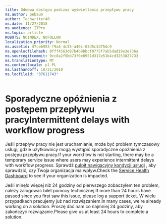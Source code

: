 ```yaml
---
title: Odmowa dostępu podczas wyświetlania przepływu pracy
ms.author: pebaum
author: Techwriter40
ms.date: 11/27/2018
ms.audience: ITPro
ms.topic: article
ROBOTS: NOINDEX, NOFOLLOW
localization_priority: Normal
ms.assetid: 47ceb983-f9a4-4c55-a40c-03d5c3d75dc9
ms.openlocfilehash: 0fff4563d97b4b9bbcf0775f7ab5dad19e3e736a
ms.sourcegitcommit: 9cc8a2f5bb73f0e8951d317e51b4cd3253027733
ms.translationtype: MT
ms.contentlocale: pl-PL
ms.lasthandoff: 10/21/2019
ms.locfileid: "37611743"
---
```

# <a name="intermittent-delays-with-workflow-progress"></a><span data-ttu-id="40cd0-102">Sporadyczne opóźnienia z postępem przepływu pracy</span><span class="sxs-lookup"><span data-stu-id="40cd0-102">Intermittent delays with workflow progress</span></span>

<span data-ttu-id="40cd0-103">Jeśli przepływ pracy nie jest uruchamianie, może być problem tymczasowy usługi, gdzie użytkownicy mogą wystąpić sporadyczne opóźnienia z postępu przepływu pracy.</span><span class="sxs-lookup"><span data-stu-id="40cd0-103">If your workflow is not starting, there may be a temporary service issue where users may experience intermittent delays with workflow progress.</span></span> <span data-ttu-id="40cd0-104">Sprawdź [pulpit nawigacyjny kondycji usługi](https://admin.microsoft.com/AdminPortal/Home#/servicehealth) , aby sprawdzić, czy Twoja organizacja ma wpływ.</span><span class="sxs-lookup"><span data-stu-id="40cd0-104">Check the [Service Health Dashboard](https://admin.microsoft.com/AdminPortal/Home#/servicehealth) to see if your organization is impacted.</span></span> 

<span data-ttu-id="40cd0-105">Jeśli minęło więcej niż 24 godziny od pierwszego zobaczyłem ten problem, należy zalogować bilet pomocy technicznej.</span><span class="sxs-lookup"><span data-stu-id="40cd0-105">If more than 24 hours have passed since you first saw this issue, please log a support ticket.</span></span> <span data-ttu-id="40cd0-106">W wielu przypadkach pracujemy już nad rozwiązaniem.</span><span class="sxs-lookup"><span data-stu-id="40cd0-106">In many cases, we're already working on a solution.</span></span> <span data-ttu-id="40cd0-107">Proszę dać nam co najmniej 24 godziny, aby zakończyć rozwiązanie.</span><span class="sxs-lookup"><span data-stu-id="40cd0-107">Please give us at least 24 hours to complete a solution.</span></span>


  

